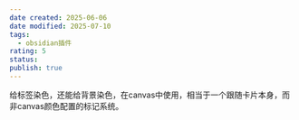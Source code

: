 ```yaml
---
date created: 2025-06-06
date modified: 2025-07-10
tags:
  - obsidian插件
rating: 5
status:
publish: true
---
```


给标签染色，还能给背景染色，在canvas中使用，相当于一个跟随卡片本身，而非canvas颜色配置的标记系统。
